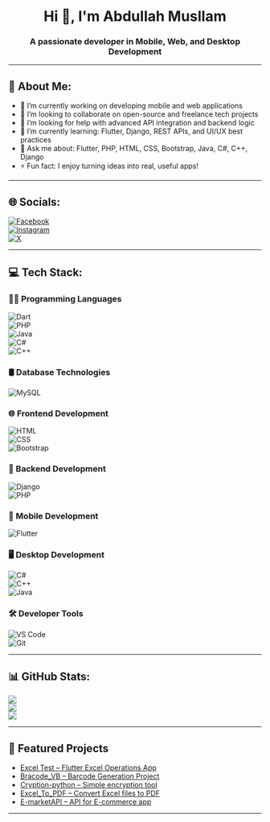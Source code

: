 <h1 align="center">Hi 👋, I'm Abdullah Musllam</h1>
<h3 align="center">A passionate developer in Mobile, Web, and Desktop Development</h3>

---

## 💫 About Me:

- 🔭 I’m currently working on developing mobile and web applications  
- 🤝 I’m looking to collaborate on open-source and freelance tech projects  
- 🙌 I’m looking for help with advanced API integration and backend logic  
- 🌱 I’m currently learning: Flutter, Django, REST APIs, and UI/UX best practices  
- 💬 Ask me about: Flutter, PHP, HTML, CSS, Bootstrap, Java, C#, C++, Django  
- ⚡ Fun fact: I enjoy turning ideas into real, useful apps!

---

## 🌐 Socials:

[![Facebook](https://img.shields.io/badge/Facebook-%231877F2.svg?style=flat&logo=facebook&logoColor=white)](https://facebook.com/yourprofile)  
[![Instagram](https://img.shields.io/badge/Instagram-%23E4405F.svg?style=flat&logo=instagram&logoColor=white)](https://instagram.com/yourprofile)  
[![X](https://img.shields.io/badge/X-%231DA1F2.svg?style=flat&logo=twitter&logoColor=white)](https://x.com/yourprofile)  

---

## 💻 Tech Stack:

### 👨‍💻 Programming Languages  
![Dart](https://img.shields.io/badge/-Dart-0175C2?style=flat&logo=dart&logoColor=white)  
![PHP](https://img.shields.io/badge/-PHP-777BB4?style=flat&logo=php&logoColor=white)  
![Java](https://img.shields.io/badge/-Java-007396?style=flat&logo=java&logoColor=white)  
![C#](https://img.shields.io/badge/-C%23-239120?style=flat&logo=c-sharp&logoColor=white)  
![C++](https://img.shields.io/badge/-C++-00599C?style=flat&logo=c%2B%2B&logoColor=white)

### 🛢️ Database Technologies  
![MySQL](https://img.shields.io/badge/-MySQL-4479A1?style=flat&logo=mysql&logoColor=white)

### 🌐 Frontend Development  
![HTML](https://img.shields.io/badge/-HTML5-E34F26?style=flat&logo=html5&logoColor=white)  
![CSS](https://img.shields.io/badge/-CSS3-1572B6?style=flat&logo=css3&logoColor=white)  
![Bootstrap](https://img.shields.io/badge/-Bootstrap-7952B3?style=flat&logo=bootstrap&logoColor=white)

### 🧰 Backend Development  
![Django](https://img.shields.io/badge/-Django-092E20?style=flat&logo=django&logoColor=white)  
![PHP](https://img.shields.io/badge/-PHP-777BB4?style=flat&logo=php&logoColor=white)

### 📱 Mobile Development  
![Flutter](https://img.shields.io/badge/-Flutter-02569B?style=flat&logo=flutter&logoColor=white)

### 🖥️ Desktop Development  
![C#](https://img.shields.io/badge/-C%23-239120?style=flat&logo=c-sharp&logoColor=white)  
![C++](https://img.shields.io/badge/-C++-00599C?style=flat&logo=c%2B%2B&logoColor=white)  
![Java](https://img.shields.io/badge/-Java-007396?style=flat&logo=java&logoColor=white)

### 🛠️ Developer Tools  
![VS Code](https://img.shields.io/badge/-VSCode-007ACC?style=flat&logo=visual-studio-code&logoColor=white)  
![Git](https://img.shields.io/badge/-Git-F05032?style=flat&logo=git&logoColor=white)

---

## 📊 GitHub Stats:

![](https://github-readme-stats.vercel.app/api?username=Abdullah-Musllam&theme=tokyonight&hide_border=false&include_all_commits=true&count_private=true)  
![](https://github-readme-streak-stats.herokuapp.com/?user=Abdullah-Musllam&theme=tokyonight&hide_border=false)  
![](https://github-readme-stats.vercel.app/api/top-langs/?username=Abdullah-Musllam&theme=tokyonight&hide_border=false&layout=compact)

---

## 🚀 Featured Projects

- [Excel Test – Flutter Excel Operations App](https://github.com/Abdullah-Musllam/exceltest)
- [Bracode_VB – Barcode Generation Project](https://github.com/Abdullah-Musllam/Bracode_VB)
- [Cryption-python – Simple encryption tool](https://github.com/Abdullah-Musllam/Cryption-python)
- [Excel_To_PDF – Convert Excel files to PDF](https://github.com/Abdullah-Musllam/Excel_To_PDF)
- [E-marketAPI – API for E-commerce app](https://github.com/Abdullah-Musllam/E-marketAPI)

---

